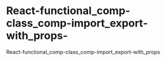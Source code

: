 # React-functional_comp-class_comp-import_export-with_props-
React-functional_comp-class_comp-import_export-with_props 
